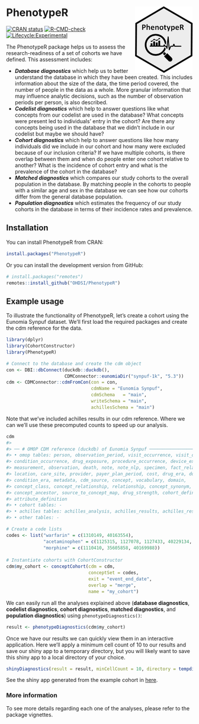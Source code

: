 
<!-- README.md is generated from README.Rmd. Please edit that file -->

# PhenotypeR <img src="man/figures/logo.png" align="right" height="180"/>

<!-- badges: start -->

[![CRAN
status](https://www.r-pkg.org/badges/version/PhenotypeR)](https://CRAN.R-project.org/package=PhenotypeR)
[![R-CMD-check](https://github.com/ohdsi/PhenotypeR/actions/workflows/R-CMD-check.yaml/badge.svg)](https://github.com/ohdsi/PhenotypeR/actions/workflows/R-CMD-check.yaml)
[![Lifecycle:Experimental](https://img.shields.io/badge/Lifecycle-Experimental-339999)](https://lifecycle.r-lib.org/articles/stages.html#experimental)

<!-- badges: end -->

The PhenotypeR package helps us to assess the research-readiness of a
set of cohorts we have defined. This assessment includes:

- ***Database diagnostics*** which help us to better understand the
  database in which they have been created. This includes information
  about the size of the data, the time period covered, the number of
  people in the data as a whole. More granular information that may
  influence analytic decisions, such as the number of observation
  periods per person, is also described.  
- ***Codelist diagnostics*** which help to answer questions like what
  concepts from our codelist are used in the database? What concepts
  were present led to individuals’ entry in the cohort? Are there any
  concepts being used in the database that we didn’t include in our
  codelist but maybe we should have?  
- ***Cohort diagnostics*** which help to answer questions like how many
  individuals did we include in our cohort and how many were excluded
  because of our inclusion criteria? If we have multiple cohorts, is
  there overlap between them and when do people enter one cohort
  relative to another? What is the incidence of cohort entry and what is
  the prevalence of the cohort in the database?  
- ***Matched diagnostics*** which compares our study cohorts to the
  overall population in the database. By matching people in the cohorts
  to people with a similar age and sex in the database we can see how
  our cohorts differ from the general database population.  
- ***Population diagnostics*** which estimates the frequency of our
  study cohorts in the database in terms of their incidence rates and
  prevalence.

## Installation

You can install PhenotypeR from CRAN:

``` r
install.packages("PhenotypeR")
```

Or you can install the development version from GitHub:

``` r
# install.packages("remotes")
remotes::install_github("OHDSI/PhenotypeR")
```

## Example usage

To illustrate the functionality of PhenotypeR, let’s create a cohort
using the Eunomia Synpuf dataset. We’ll first load the required packages
and create the cdm reference for the data.

``` r
library(dplyr)
library(CohortConstructor)
library(PhenotypeR)
```

``` r
# Connect to the database and create the cdm object
con <- DBI::dbConnect(duckdb::duckdb(), 
                      CDMConnector::eunomiaDir("synpuf-1k", "5.3"))
cdm <- CDMConnector::cdmFromCon(con = con, 
                                cdmName = "Eunomia Synpuf",
                                cdmSchema   = "main",
                                writeSchema = "main", 
                                achillesSchema = "main")
```

Note that we’ve included achilles results in our cdm reference. Where we
can we’ll use these precomputed counts to speed up our analysis.

``` r
cdm
#> 
#> ── # OMOP CDM reference (duckdb) of Eunomia Synpuf ─────────────────────────────
#> • omop tables: person, observation_period, visit_occurrence, visit_detail,
#> condition_occurrence, drug_exposure, procedure_occurrence, device_exposure,
#> measurement, observation, death, note, note_nlp, specimen, fact_relationship,
#> location, care_site, provider, payer_plan_period, cost, drug_era, dose_era,
#> condition_era, metadata, cdm_source, concept, vocabulary, domain,
#> concept_class, concept_relationship, relationship, concept_synonym,
#> concept_ancestor, source_to_concept_map, drug_strength, cohort_definition,
#> attribute_definition
#> • cohort tables: -
#> • achilles tables: achilles_analysis, achilles_results, achilles_results_dist
#> • other tables: -
```

``` r
# Create a code lists
codes <- list("warfarin" = c(1310149, 40163554),
              "acetaminophen" = c(1125315, 1127078, 1127433, 40229134, 40231925, 40162522, 19133768),
              "morphine" = c(1110410, 35605858, 40169988))

# Instantiate cohorts with CohortConstructor
cdm$my_cohort <- conceptCohort(cdm = cdm,
                               conceptSet = codes, 
                               exit = "event_end_date",
                               overlap = "merge",
                               name = "my_cohort")
```

We can easily run all the analyses explained above (**database
diagnostics**, **codelist diagnostics**, **cohort diagnostics**,
**matched diagnostics**, and **population diagnostics**) using
`phenotypeDiagnostics()`:

``` r
result <- phenotypeDiagnostics(cdm$my_cohort)
```

Once we have our results we can quickly view them in an interactive
application. Here we’ll apply a minimum cell count of 10 to our results
and save our shiny app to a temporary directory, but you will likely
want to save this shiny app to a local directory of your choice.

``` r
shinyDiagnostics(result = result, minCellCount = 10, directory = tempdir())
```

See the shiny app generated from the example cohort in
[here](https://dpa-pde-oxford.shinyapps.io/Readme_PhenotypeR/).

### More information

To see more details regarding each one of the analyses, please refer to
the package vignettes.

